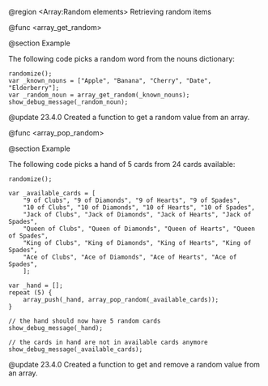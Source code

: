 @region <Array:Random elements> Retrieving random items

@func <array_get_random>

@section Example

The following code picks a random word from the nouns dictionary:

```gml
randomize();
var _known_nouns = ["Apple", "Banana", "Cherry", "Date", "Elderberry"];
var _random_noun = array_get_random(_known_nouns);
show_debug_message(_random_noun);
```

@update 23.4.0
Created a function to get a random value from an array.

@func <array_pop_random>

@section Example

The following code picks a hand of 5 cards from 24 cards available:

```gml
randomize();

var _available_cards = [
    "9 of Clubs", "9 of Diamonds", "9 of Hearts", "9 of Spades",
    "10 of Clubs", "10 of Diamonds", "10 of Hearts", "10 of Spades",
    "Jack of Clubs", "Jack of Diamonds", "Jack of Hearts", "Jack of Spades",
    "Queen of Clubs", "Queen of Diamonds", "Queen of Hearts", "Queen of Spades",
    "King of Clubs", "King of Diamonds", "King of Hearts", "King of Spades",
    "Ace of Clubs", "Ace of Diamonds", "Ace of Hearts", "Ace of Spades",
    ];

var _hand = [];
repeat (5) {
    array_push(_hand, array_pop_random(_available_cards));
}

// the hand should now have 5 random cards
show_debug_message(_hand);

// the cards in hand are not in available cards anymore
show_debug_message(_available_cards);
```

@update 23.4.0
Created a function to get and remove a random value from an array.
